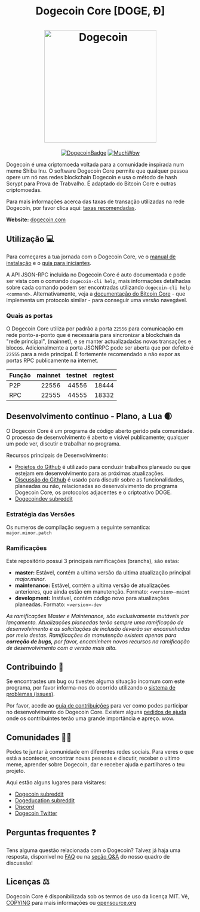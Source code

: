 <h1 align="center">
Dogecoin Core [DOGE, Ð]  
<br/><br/>
<img src="https://static.tumblr.com/ppdj5y9/Ae9mxmxtp/300coin.png" alt="Dogecoin" width="300"/>
</h1>

<div align="center">

[![DogecoinBadge](https://img.shields.io/badge/Doge-Coin-yellow.svg)](https://dogecoin.com)
[![MuchWow](https://img.shields.io/badge/Much-Wow-yellow.svg)](https://dogecoin.com)

</div>


Dogecoin é uma criptomoeda voltada para a comunidade inspirada num meme Shiba Inu. O software Dogecoin Core permite que qualquer pessoa opere um nó nas redes blockchain Dogecoin e usa o método de hash Scrypt para Prova de Trabvalho. É adaptado do Bitcoin Core e outras criptomoedas.

Para mais informações acerca das taxas de transação utilizadas na rede Dogecoin, por favor clica aqui:
[taxas recomendadas](doc/fee-recommendation.md).

**Website:** [dogecoin.com](https://dogecoin.com)

## Utilização 💻

Para começares a tua jornada com o Dogecoin Core, ve o [manual de instalação](INSTALL.md) e o [guia para iniciantes](doc/getting-started.md).

A API JSON-RPC incluida no Dogecoin Core é auto documentada e pode ser vista com o comando `dogecoin-cli help`, mais informações detalhadas sobre cada comando podem ser encontradas utilizando `dogecoin-cli help <command>`. Alternativamente, veja a [documentação do Bitcoin Core](https://developer.bitcoin.org/reference/rpc/) - que implementa um protocolo similar - para conseguir uma versão navegável.

### Quais as portas

O Dogecoin Core utiliza por padrão a porta `22556` para comunicação em rede
ponto-a-ponto que é necessária para sincronizar a blockchain da "rede principal",
(mainnet), e se manter actualizadadas novas transações e blocos. Adicionalmente a
porta JSONRPC pode ser aberta que por defeito é `22555` para a rede principal.
É fortemente recomendado a não expor as portas RPC publicamente na internet.

|  Função  | mainnet | testnet | regtest |
| :------- | ------: | ------: | ------: |
| P2P      |   22556 |   44556 |   18444 |
| RPC      |   22555 |   44555 |   18332 |

## Desenvolvimento continuo - Plano, a Lua 🌒

O Dogecoin Core é um programa de código aberto gerido pela comunidade. O processo de desenvolvimento é aberto e visivel publicamente; qualquer um pode ver, discutir e trabalhar no programa.

Recursos principais de Desenvolvimento:

* [Projetos do Github](https://github.com/dogecoin/dogecoin/projects) é utilizado para conduzir trabalhos planeado ou que estejam em desenvolvimento para as próximas atualizações.
* [Discussão do Github](https://github.com/dogecoin/dogecoin/discussions) é usado para discutir sobre as funcionalidades, planeadas ou não, relacionadas ao desenvolvimento do programa Dogecoin Core, os protocolos adjacentes e o criptoativo DOGE.
* [Dogecoindev subreddit](https://www.reddit.com/r/dogecoindev/)

### Estratégia das Versões
Os numeros de compilação seguem a seguinte semantica:  ```major.minor.patch```

### Ramificações
Este repositório possui 3 principais ramificações (branchs), são estas:

- **master:** Estável, contém a ultima versão da ultima atualização principal *major.minor*.
- **maintenance:** Estável, contém a ultima versão de atualizações anteriores, que ainda estão em manutenção. Formato: ```<version>-maint```
- **development:** Instável, contém código novo para atualizações planeadas. Formato: ```<version>-dev```

*As ramificações Master e Maintenance, são exclusivamente mutáveis por lançamento. Atualizações*
*planeadas terão sempre uma ramificação de desenvolvimento e as solicitações de inclusão deverão ser*
*encaminhadas por meio destas. Ramificações de manutenção existem apenas para **correção de bugs,***
*por favor, encaminhem novos recursos na ramificação de desenvolvimento com a versão mais alta.*

## Contribuindo 🤝

Se encontrastes um bug ou tivestes alguma situação incomum com este programa, por favor informa-nos do ocorrido utilizando o [sistema de problemas (issues)](https://github.com/dogecoin/dogecoin/issues/new?assignees=&labels=bug&template=bug_report.md&title=%5Bbug%5D+).

Por favor, acede ao [guia de contribuições](CONTRIBUTING.md) para ver como podes participar
no desenvolvimento do Dogecoin Core. Existem alguns [pedidos de ajuda](https://github.com/dogecoin/dogecoin/labels/help%20wanted)
onde os contribuintes terão uma grande importância e apreço. wow.

## Comunidades 🚀🍾

Podes te juntar à comunidade em diferentes redes sociais.
Para veres o que está a acontecer, encontrar novas pessoas e discutir, receber o ultimo meme, aprender sobre
Dogecoin, dar e receber ajuda e partilhares o teu projeto.

Aqui estão alguns lugares para visitares:

* [Dogecoin subreddit](https://www.reddit.com/r/dogecoin/)
* [Dogeducation subreddit](https://www.reddit.com/r/dogeducation/)
* [Discord](https://discord.gg/dogecoin)
* [Dogecoin Twitter](https://twitter.com/dogecoin)

## Perguntas frequentes ❓

Tens alguma questão relacionada com o Dogecoin? Talvez já haja uma resposta, disponivel no
[FAQ](doc/FAQ.md) ou na
[seção Q&A](https://github.com/dogecoin/dogecoin/discussions/categories/q-a)
do nosso quadro de discussão!

## Licenças ⚖️
Dogecoin Core é disponibilizada sob os termos de uso da licença MIT. Vê,
[COPYING](COPYING) para mais informações ou
[opensource.org](https://opensource.org/licenses/MIT)